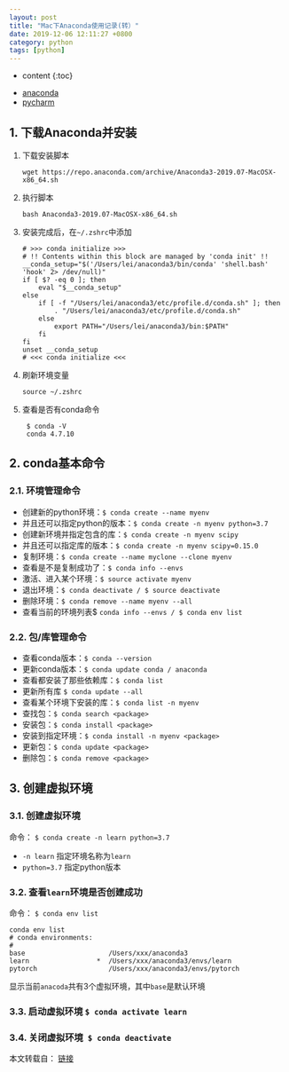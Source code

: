 ```yaml
---
layout: post
title: "Mac下Anaconda使用记录(转）"
date: 2019-12-06 12:11:27 +0800
category: python
tags: [python]
---
```

* content
{:toc}

- [anaconda](https://www.anaconda.com)
- [pycharm](https://www.jetbrains.com/pycharm/download/)

## 1. 下载Anaconda并安装

1. 下载安装脚本

	`wget https://repo.anaconda.com/archive/Anaconda3-2019.07-MacOSX-x86_64.sh`

2. 执行脚本

	`bash Anaconda3-2019.07-MacOSX-x86_64.sh`

3. 安装完成后，在`~/.zshrc`中添加

	```
	# >>> conda initialize >>>
	# !! Contents within this block are managed by 'conda init' !!
	__conda_setup="$('/Users/lei/anaconda3/bin/conda' 'shell.bash' 'hook' 2> /dev/null)"
	if [ $? -eq 0 ]; then
	    eval "$__conda_setup"
	else
	    if [ -f "/Users/lei/anaconda3/etc/profile.d/conda.sh" ]; then
	        . "/Users/lei/anaconda3/etc/profile.d/conda.sh"
	    else
	        export PATH="/Users/lei/anaconda3/bin:$PATH"
	    fi
	fi
	unset __conda_setup
	# <<< conda initialize <<<
	```

4. 刷新环境变量

	`source ~/.zshrc`
	
5. 查看是否有conda命令

		$ conda -V
		conda 4.7.10

## 2. conda基本命令

### 2.1. 环境管理命令

- 创建新的python环境：`$ conda create --name myenv`
- 并且还可以指定python的版本：`$ conda create -n myenv python=3.7`
- 创建新环境并指定包含的库：`$ conda create -n myenv scipy`
- 并且还可以指定库的版本：`$ conda create -n myenv scipy=0.15.0`
- 复制环境：`$ conda create --name myclone --clone myenv`
- 查看是不是复制成功了：`$ conda info --envs`
- 激活、进入某个环境：`$ source activate myenv`
- 退出环境：`$ conda deactivate / $ source deactivate`
- 删除环境：`$ conda remove --name myenv --all`
- 查看当前的环境列表$ `conda info --envs / $ conda env list`

### 2.2. 包/库管理命令

- 查看conda版本：`$ conda --version`
- 更新conda版本：`$ conda update conda / anaconda`
- 查看都安装了那些依赖库：`$ conda list`
- 更新所有库 `$ conda update --all`
- 查看某个环境下安装的库：`$ conda list -n myenv`
- 查找包：`$ conda search <package>`
- 安装包：`$ conda install <package>`
- 安装到指定环境：`$ conda install -n myenv <package>`
- 更新包：`$ conda update <package>`
- 删除包：`$ conda remove <package>`

## 3. 创建虚拟环境

### 3.1. 创建虚拟环境

命令： `$ conda create -n learn python=3.7`

- `-n learn` 指定环境名称为`learn`
- `python=3.7` 指定python版本


### 3.2. 查看`learn`环境是否创建成功

命令： `$ conda env list`

```
conda env list
# conda environments:
#
base                     /Users/xxx/anaconda3
learn                 *  /Users/xxx/anaconda3/envs/learn
pytorch                  /Users/xxx/anaconda3/envs/pytorch
```

显示当前`anacoda`共有3个虚拟环境，其中`base`是默认环境

### 3.3. 启动虚拟环境 `$ conda activate learn`

### 3.4. 关闭虚拟环境` $ conda deactivate`









本文转载自： [链接](https://www.jianshu.com/p/ce99bf9d9008)



